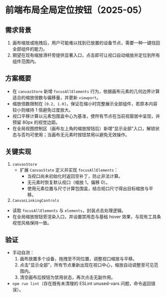 # 前端布局全局定位按钮（2025-05）

## 需求背景
1. 画布缩放或拖拽后，用户可能难以找到已放置的设备节点，需要一种一键找回全部组件的能力。
2. 期望在现有缩放滑杆旁提供显著入口，点击即可让视口自动缩放并定位到所有组件范围内。

## 方案概要
- 在 `canvasStore` 新增 `focusAllElements` 行为，依据画布元素的几何边界计算适合的缩放倍数与偏移量，并更新 `viewport`。
- 缩放倍数限制在 `[0.2, 1.0]`，保证在缩小时完整展示全部组件，若原本内容较小则维持 1 倍避免过度放大。
- 视口平移计算以元素包围盒中心为基准，使所有节点在当前视窗居中呈现，并预留 80px 的视觉边距。
- 在全局视图控制区（画布左上角的缩放按钮后）新增“显示全部”入口，解锁状态与否均可使用；当画布无元素时按钮禁用以避免无效操作。

## 关键实现
1. `canvasStore`
   - 扩展 `CanvasState` 定义并实现 `focusAllElements`：
     - 当视口尚未初始化时返回空补丁，防止非法计算。
     - 无元素时恢复默认视口（缩放 1，偏移 0）。
     - 使用元素位置与尺寸计算包围盒，结合视口尺寸得出目标缩放与平移。
2. `CanvasLinkingControls`
  - 读取 `focusAllElements` 与 `elements`，封装点击处理逻辑。
  - 在全局缩放按钮旁渲染入口，并设置禁用态与基础 hover 效果，与现有工具条视觉风格保持一致。

## 验证
- 手动自测：
  1. 画布放置多个设备，拖拽至不同位置，调整视口缩放与平移。
  2. 点击“显示全部”，所有节点重新出现在视口中心，缩放自动调整至可见范围内。
  3. 清空画布后按钮为禁用状态，再次点击无副作用。
- `npm run lint`（存在既有未清理的 ESLint unused-vars 问题，命令返回错误）。

